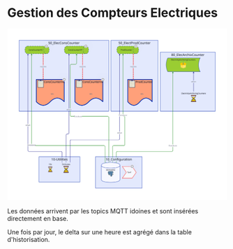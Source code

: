# Gestion des Compteurs Electriques

![Diagramme de gestion des compteurs](Compteurs.svg)

Les données arrivent par les topics MQTT idoines et sont insérées directement en base.

Une fois par jour, le delta sur une heure est agrégé dans la table d'historisation.
